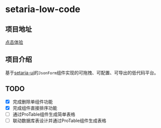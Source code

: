 # setaria-low-code

## 项目地址
[点击体验](https://setariajs.github.io/setaria-low-code/)

## 项目介绍
基于[setaria-ui](https://setariajs.github.io/setaria-ui/#/zh-CN/component/json-form)的`JsonForm`组件实现的可拖拽、可配置、可导出的低代码平台。


## TODO
- [x] 完成删除单组件功能
- [x] 完成组件直接排序功能
- [ ] 通过ProTable组件生成简单表格
- [ ] 联动数据库表设计并通过ProTable组件生成表格